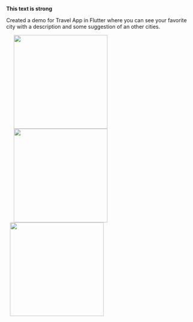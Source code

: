 <strong>This text is strong</strong>
<font size="7"></font>

Created a demo for Travel App in Flutter where you can see your favorite city with a description and some suggestion of an other cities.

<p float="left">
  <img src="https://user-images.githubusercontent.com/56515652/66720014-79579a00-edf7-11e9-8fa7-e642d2b611f0.png" 
       width=250 hspace="20"/> 
  <img src="https://user-images.githubusercontent.com/56515652/66720034-a6a44800-edf7-11e9-8b81-001e48d65eff.png"
       width=250 hspace="20"/> 
  <img src="https://user-images.githubusercontent.com/56515652/66720036-aa37cf00-edf7-11e9-9310-2d51918c1743.png" 
       width=250 hspace="10"/>
</p>
